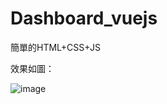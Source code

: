 # Dashboard_vuejs

簡單的HTML+CSS+JS

效果如圖：

![image](https://user-images.githubusercontent.com/97015061/148175871-79d1ead5-cb7b-4f02-9b5b-313be3a7d05a.png)

